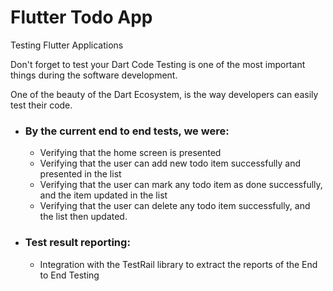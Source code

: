 # Flutter Todo App


Testing Flutter Applications

Don't forget to test your Dart Code
Testing is one of the most important things during the software development.

One of the beauty of the Dart Ecosystem, is the way developers can easily test their code.


 

 * ### By the current end to end tests, we were:
    * Verifying that the home screen is presented
    * Verifying that the user can add new todo item successfully and presented in the list
    * Verifying that the user can mark any todo item as done successfully, and the item updated in the list
    * Verifying that the user can delete any todo item successfully, and the list then updated.
           
 * ### Test result reporting:
    * Integration with the TestRail library to extract the reports of the End to End Testing

